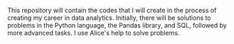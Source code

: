 This repository will contain the codes that I will create in the process of creating my career in data analytics. 
Initially, there will be solutions to problems in the Python language, the Pandas library, and SQL, followed by more advanced tasks. 
I use Alice's help to solve problems.
